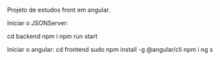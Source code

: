 Projeto de estudos front em angular.

Iniciar o JSONServer: 

  cd backend
    npm i
      npm run start

Iniciar o angular:
  cd frontend
    sudo npm install -g @angular/cli
      npm i 
        ng s



